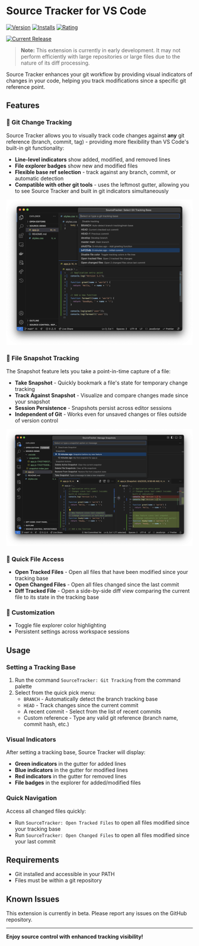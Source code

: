 # Source Tracker for VS Code

[![Version](https://img.shields.io/visual-studio-marketplace/v/bitbased.bitbased-source-tracker?color=blue)](https://marketplace.visualstudio.com/items?itemName=bitbased.bitbased-source-tracker)
[![Installs](https://img.shields.io/badge/installs-beta-orange.svg)](https://marketplace.visualstudio.com/items?itemName=bitbased.bitbased-source-tracker)
[![Rating](https://img.shields.io/badge/rating-beta-yellow.svg)](https://marketplace.visualstudio.com/items?itemName=bitbased.bitbased-source-tracker&ssr=false#review-details)

[![Current Release](https://img.shields.io/github/v/release/bitbased/source-tracker?include_prereleases&label=Release)](https://github.com/bitbased/source-tracker/releases/latest)

> **Note:** This extension is currently in early development. It may not perform efficiently with large repositories or large files due to the nature of its diff processing.

Source Tracker enhances your git workflow by providing visual indicators of changes in your code, helping you track modifications since a specific git reference point.

## Features

### 🔄 Git Change Tracking

Source Tracker allows you to visually track code changes against **any** git reference (branch, commit, tag) - providing more flexibility than VS Code's built-in git functionality:

- **Line-level indicators** show added, modified, and removed lines
- **File explorer badges** show new and modified files
- **Flexible base ref selection** - track against any branch, commit, or automatic detection
- **Compatible with other git tools** - uses the leftmost gutter, allowing you to see Source Tracker and built in git indicators simultaneously

![Feature Screenshot](resources/screenshot.png)

### 📸 File Snapshot Tracking

The Snapshot feature lets you take a point-in-time capture of a file:

- **Take Snapshot** - Quickly bookmark a file's state for temporary change tracking
- **Track Against Snapshot** - Visualize and compare changes made since your snapshot
- **Session Persistence** - Snapshots persist across editor sessions
- **Independent of Git** - Works even for unsaved changes or files outside of version control

![Feature Screenshot](resources/screenshot-snapshots.png)

### 📑 Quick File Access

- **Open Tracked Files** - Open all files that have been modified since your tracking base
- **Open Changed Files** - Open all files changed since the last commit
- **Diff Tracked File** - Open a side-by-side diff view comparing the current file to its state in the tracking base

### 🎨 Customization

- Toggle file explorer color highlighting
- Persistent settings across workspace sessions

## Usage

### Setting a Tracking Base

1. Run the command `SourceTracker: Git Tracking` from the command palette
2. Select from the quick pick menu:
    - `BRANCH` - Automatically detect the branch tracking base
    - `HEAD` - Track changes since the current commit
    - A recent commit - Select from the list of recent commits
    - Custom reference - Type any valid git reference (branch name, commit hash, etc.)

### Visual Indicators

After setting a tracking base, Source Tracker will display:

- **Green indicators** in the gutter for added lines
- **Blue indicators** in the gutter for modified lines
- **Red indicators** in the gutter for removed lines
- **File badges** in the explorer for added/modified files

### Quick Navigation

Access all changed files quickly:

- Run `SourceTracker: Open Tracked Files` to open all files modified since your tracking base
- Run `SourceTracker: Open Changed Files` to open all files modified since your last commit

## Requirements

* Git installed and accessible in your PATH
* Files must be within a git repository

## Known Issues

This extension is currently in beta. Please report any issues on the GitHub repository.

---

**Enjoy source control with enhanced tracking visibility!**
